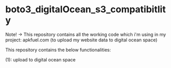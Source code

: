 # boto3_digitalOcean_s3_compatibitlity
Note! -> This repository contains all the working code which i'm using in my project: apkfuel.com (to upload my website data to digital ocean space)

This repository contains the below functionalities:

(1): upload to digital ocean space 
